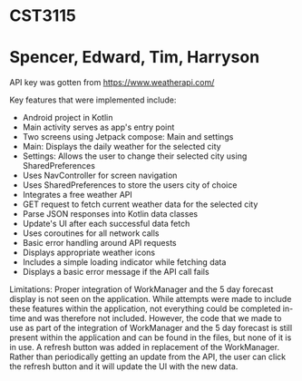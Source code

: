 # CST3115
# Spencer, Edward, Tim, Harryson

API key was gotten from https://www.weatherapi.com/

Key features that were implemented include:
- Android project in Kotlin
- Main activity serves as app's entry point
- Two screens using Jetpack compose: Main and settings
- Main: Displays the daily weather for the selected city
- Settings: Allows the user to change their selected city using SharedPreferences
- Uses NavController for screen navigation
- Uses SharedPreferences to store the users city of choice
- Integrates a free weather API
- GET request to fetch current weather data for the selected city
- Parse JSON responses into Kotlin data classes
- Update's UI after each successful data fetch
- Uses coroutines for all network calls
- Basic error handling around API requests
- Displays appropriate weather icons
- Includes a simple loading indicator while fetching data
- Displays a basic error message if the API call fails

Limitations:
Proper integration of WorkManager and the 5 day forecast display is not seen on the application. While attempts were made to include these features within the application, not everything could be completed in-time and was therefore not included. However, the code that we made to use as part of the integration of WorkManager and the 5 day forecast is still present within the application and can be found in the files, but none of it is in use. A refresh button was added in replacement of the WorkManager. Rather than periodically getting an update from the API, the user can click the refresh button and it will update the UI with the new data.
